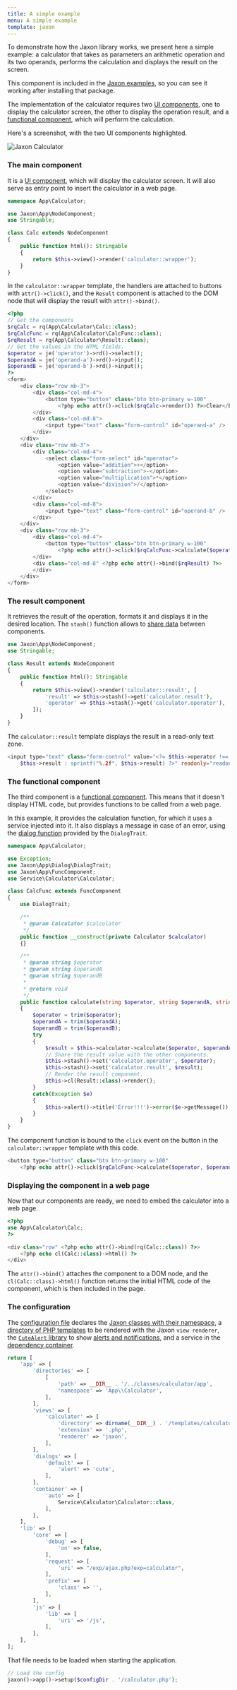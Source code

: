 ```yaml
---
title: A simple example
menu: A simple example
template: jaxon
---
```


To demonstrate how the Jaxon library works, we present here a simple example: a calculator that takes as parameters an arithmetic operation and its two operands, performs the calculation and displays the result on the screen.

This component is included in the [Jaxon examples](https://github.com/jaxon-php/jaxon-examples), so you can see it working after installing that package.

The implementation of the calculator requires two [UI components](../../components/node-components.html), one to display the calculator screen, the other to display the operation result, and a [functional component](../../components/func-components.html), which will perform the calculation.

Here's a screenshot, with the two UI components highlighted.

![Jaxon Calculator](/images/jaxon-calculator.png)

### The main component

It is a [UI component](../../components/node-components.html), which will display the calculator screen.
It will also serve as entry point to insert the calculator in a web page.


```php
namespace App\Calculator;

use Jaxon\App\NodeComponent;
use Stringable;

class Calc extends NodeComponent
{
    public function html(): Stringable
    {
        return $this->view()->render('calculator::wrapper');
    }
}
```

In the `calculator::wrapper` template, the handlers are attached to buttons with `attr()->click()`, and the `Result` component is attached to the DOM node that will display the result with `attr()->bind()`.

```php
<?php
// Get the components
$rqCalc = rq(App\Calculator\Calc::class);
$rqCalcFunc = rq(App\Calculator\CalcFunc::class);
$rqResult = rq(App\Calculator\Result::class);
// Get the values in the HTML fields.
$operator = je('operator')->rd()->select();
$operandA = je('operand-a')->rd()->input();
$operandB = je('operand-b')->rd()->input();
?>
<form>
    <div class="row mb-3">
        <div class="col-md-4">
            <button type="button" class="btn btn-primary w-100"
                <?php echo attr()->click($rqCalc->render()) ?>>Clear</button>
        </div>
        <div class="col-md-8">
            <input type="text" class="form-control" id="operand-a" />
        </div>
    </div>
    <div class="row mb-3">
        <div class="col-md-4">
            <select class="form-select" id="operator">
                <option value="addition">+</option>
                <option value="subtraction">-</option>
                <option value="multiplication">*</option>
                <option value="division">/</option>
            </select>
        </div>
        <div class="col-md-8">
            <input type="text" class="form-control" id="operand-b" />
        </div>
    </div>
    <div class="row mb-3">
        <div class="col-md-4">
            <button type="button" class="btn btn-primary w-100"
                <?php echo attr()->click($rqCalcFunc->calculate($operator, $operandA, $operandB)) ?>>=</button>
        </div>
        <div class="col-md-8" <?php echo attr()->bind($rqResult) ?>>
        </div>
    </div>
</form>
```

### The result component

It retrieves the result of the operation, formats it and displays it in the desired location.
The `stash()` function allows to [share data](../../components/stash.html) between components.

```php
use Jaxon\App\NodeComponent;
use Stringable;

class Result extends NodeComponent
{
    public function html(): Stringable
    {
        return $this->view()->render('calculator::result', [
            'result' => $this->stash()->get('calculator.result'),
            'operator' => $this->stash()->get('calculator.operator'),
        ]);
    }
}
```

The `calculator::result` template displays the result in a read-only text zone.

```php
<input type="text" class="form-control" value="<?= $this->operator !== 'division' ?
    $this->result : sprintf("%.2f", $this->result) ?>" readonly="readonly" />
```

### The functional component

The third component is a [functional component](../../components/func-components.html). This means that it doesn't display HTML code, but provides functions to be called from a web page.

In this example, it provides the calculation function, for which it uses a service injected into it.
It also displays a message in case of an error, using the [dialog function](../../ui-features/dialogs.html) provided by the `DialogTrait`.

```php
namespace App\Calculator;

use Exception;
use Jaxon\App\Dialog\DialogTrait;
use Jaxon\App\FuncComponent;
use Service\Calculator\Calculator;

class CalcFunc extends FuncComponent
{
    use DialogTrait;

    /**
     * @param Calculator $calculator
     */
    public function __construct(private Calculator $calculator)
    {}

    /**
     * @param string $operator
     * @param string $operandA
     * @param string $operandB
     *
     * @return void
     */
    public function calculate(string $operator, string $operandA, string $operandB): void
    {
        $operator = trim($operator);
        $operandA = trim($operandA);
        $operandB = trim($operandB);
        try
        {
            $result = $this->calculator->calculate($operator, $operandA, $operandB);
            // Share the result value with the other components.
            $this->stash()->set('calculator.operator', $operator);
            $this->stash()->set('calculator.result', $result);
            // Render the result component.
            $this->cl(Result::class)->render();
        }
        catch(Exception $e)
        {
            $this->alert()->title('Error!!!')->error($e->getMessage());
        }
    }
}
```

The component function is bound to the `click` event on the button in the `calculator::wrapper` template with this code.

```php
<button type="button" class="btn btn-primary w-100"
    <?php echo attr()->click($rqCalcFunc->calculate($operator, $operandA, $operandB)) ?>>=</button>
```

### Displaying the component in a web page

Now that our components are ready, we need to embed the calculator into a web page.

```php
<?php
use App\Calculator\Calc;
?>

<div class="row" <?php echo attr()->bind(rq(Calc::class)) ?>>
    <?php echo cl(Calc::class)->html() ?>
</div>
```

The `attr()->bind()` attaches the component to a DOM node, and the `cl(Calc::class)->html()` function returns the initial HTML code of the component, which is then included in the page.

### The configuration

The [configuration file](../../about/configuration.html) declares the [Jaxon classes with their namespace](../../registrations/namespaces.html), a [directory of PHP templates](../../ui-features/views.html) to be rendered with the Jaxon `view renderer`, the [`CuteAlert` library](https://github.com/gustavosmanc/cute-alert) to show [alerts and notifications](../../ui-features/dialogs.html), and a service in the [dependency container](../../features/dependency-injection.html).

```php
return [
    'app' => [
        'directories' => [
            [
                'path' => __DIR__ . '/../classes/calculator/app',
                'namespace' => 'App\\Calculator',
            ],
        ],
        'views' => [
            'calculator' => [
                'directory' => dirname(__DIR__) . '/templates/calculator',
                'extension' => '.php',
                'renderer' => 'jaxon',
            ],
        ],
        'dialogs' => [
            'default' => [
                'alert' => 'cute',
            ],
        ],
        'container' => [
            'auto' => [
                Service\Calculator\Calculator::class,
            ],
        ],
    ],
    'lib' => [
        'core' => [
            'debug' => [
                'on' => false,
            ],
            'request' => [
                'uri' => "/exp/ajax.php?exp=calculator",
            ],
            'prefix' => [
                'class' => '',
            ],
        ],
        'js' => [
            'lib' => [
                'uri' => '/js',
            ],
        ],
    ],
];
```

That file needs to be loaded when starting the application.

```php
// Load the config
jaxon()->app()->setup($configDir . '/calculator.php');
```

